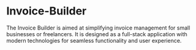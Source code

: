 # Invoice-Builder
The Invoice Builder is aimed at simplifying invoice management for small businesses or freelancers. It is designed as a full-stack application with modern technologies for seamless functionality and user experience.
